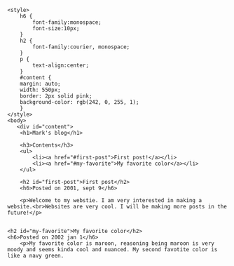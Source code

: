 <html>
    <head>
        <meta charset="utf-8">
        <title>Project: website</title>
    </head>
    
    <style>
        h6 {
            font-family:monospace;
            font-size:10px;
        }
        h2 {
            font-family:courier, monospace;
        }
        p {
            text-align:center;
        }
        #content {
        margin: auto;
        width: 550px;
        border: 2px solid pink;
        background-color: rgb(242, 0, 255, 1);
        }
    </style>
    <body>
       <div id="content"> 
        <h1>Mark's blog</h1>

        <h3>Contents</h3>
        <ul>
            <li><a href="#first-post">First post!</a></li>
            <li><a href="#my-favorite">My favorite color</a></li>
        </ul>
        
        <h2 id="first-post">First post</h2>
        <h6>Posted on 2001, sept 9</h6>
        
        <p>Welcome to my webstie. I am very interested in making a website.<br>Websites are very cool. I will be making more posts in the future!</p>
        
    
    <h2 id="my-favorite">My favorite color</h2>
    <h6>Posted on 2002 jan 1</h6>
        <p>My favorite color is maroon, reasoning being maroon is very moody and seems kinda cool and nuanced. My second favotite color is like a navy green.
